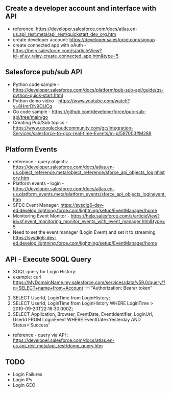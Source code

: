 ## Create a developer account and interface with API 
- reference: https://developer.salesforce.com/docs/atlas.en-us.api_rest.meta/api_rest/quickstart_dev_org.htm
- create developer account: https://developer.salesforce.com/signup
- create connected app with oAuth - https://help.salesforce.com/s/articleView?id=sf.ev_relay_create_connected_app.htm&type=5

## Salesforce pub/sub API 
- Python code sample - https://developer.salesforce.com/docs/platform/pub-sub-api/guide/qs-python-quick-start.html
- Python demo video - https://www.youtube.com/watch?v=8HmrDN9OUCg
- Go code sample - https://github.com/developerforce/pub-sub-api/tree/main/go
- Creating Pub/Sub topics - https://www.googlecloudcommunity.com/gc/Integration-Services/salesforce-to-gcp-real-time-Events/m-p/597003#M288

## Platform Events 
- reference - query objects: https://developer.salesforce.com/docs/atlas.en-us.object_reference.meta/object_reference/sforce_api_objects_loginhistory.htm
- Platform events - login - https://developer.salesforce.com/docs/atlas.en-us.platform_events.meta/platform_events/sforce_api_objects_loginevent.htm
- SFDC Event Manager: https://sysdig6-dev-ed.develop.lightning.force.com/lightning/setup/EventManager/home
- Monitoring Event Monitor - https://help.salesforce.com/s/articleView?id=sf.event_monitoring_monitor_events_with_event_manager.htm&type=5
- Need to set the event manager (Login Event) and set it to streaming https://sysdig6-dev-ed.develop.lightning.force.com/lightning/setup/EventManager/home

## API - Execute SOQL Query 
- SOQL query for Login History:
- example: curl https://MyDomainName.my.salesforce.com/services/data/v59.0/query/?q=SELECT+name+from+Account -H "Authorization: Bearer token"
1. SELECT UserId, LoginTime from LoginHistory;
2. SELECT UserId, LoginTime from LoginHistory WHERE LoginTime > 2010-09-20T22:16:30.000Z;
3. SELECT Application, Browser, EventDate, EventIdentifier, LoginUrl, UserId FROM LoginEvent WHERE EventDate<Yesterday AND Status=’Success’
- reference - query via API : https://developer.salesforce.com/docs/atlas.en-us.api_rest.meta/api_rest/dome_query.htm

## TODO
- Login Failures
- Login IPs
- Login GEO
